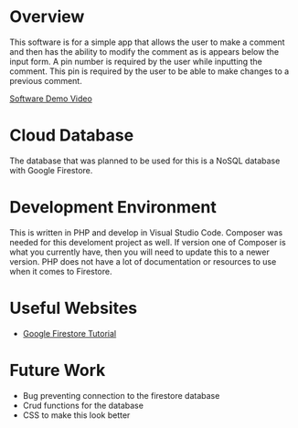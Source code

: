 # Overview
This software is for a simple app that allows the user to make a comment and then has the ability to modify the comment as is appears below the input form. A pin number is required by the user while inputting the comment. This pin is required by the user to be able to make changes to a previous comment.

[Software Demo Video](https://youtu.be/M3MWiPPIk-A)

# Cloud Database

The database that was planned to be used for this is a NoSQL database with Google Firestore.

# Development Environment

This is written in PHP and develop in Visual Studio Code. Composer was needed for this develoment project as well. If version one of Composer is what you currently have, then you will need to update this to a newer version. PHP does not have a lot of documentation or resources to use when it comes to Firestore.

# Useful Websites

* [Google Firestore Tutorial](https://firebase.google.com/docs/firestore)

# Future Work

* Bug preventing connection to the firestore database
* Crud functions for the database
* CSS to make this look better